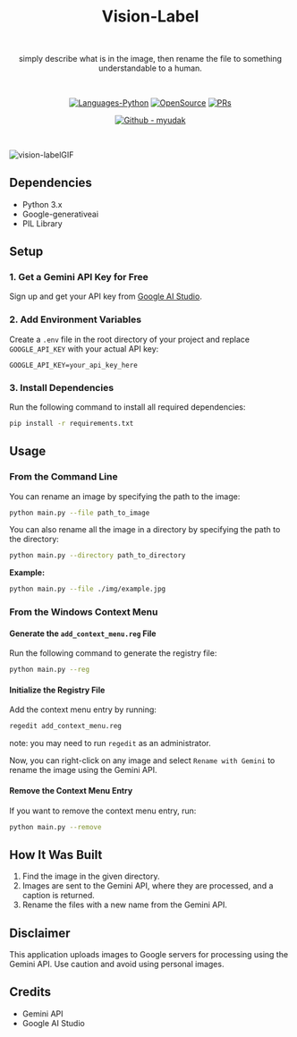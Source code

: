 <h1 align="center">Vision-Label</h1><br>

<p align="center">
simply describe what is in the image, then rename the file to something understandable to a human.
</p><br>

<p align="center">
  <!-- <a href="#"><img alt="Android OS" src="https://img.shields.io/badge/OS-Android-3DDC84?style=flat-square&logo=android"></a>
  <a href="#"><img alt="Languages-Kotlin" src="https://flat.badgen.net/badge/Language/Kotlin?icon=https://raw.githubusercontent.com/binaryshrey/Awesome-Android-Open-Source-Projects/master/assets/Kotlin_Logo_icon_white.svg&color=f18e33"/></a> -->
  <a href="#"><img alt="Languages-Python" src="https://img.shields.io/badge/Language-Python-1DA1F2?style=flat-square&logo=java"></a>
    <a href="#"><img alt="OpenSource" src="https://flat.badgen.net/badge/Open-Source/HacktoberFest?icon=https://raw.githubusercontent.com/binaryshrey/Awesome-Android-Open-Source-Projects/master/assets/DO_Logo_icon_white.svg&color=f18e33"/></a>
  <a href="#"><img alt="PRs" src="https://img.shields.io/badge/PRs-Welcome-3DDC84?style=flat-square"></a>
</p>
<p align="center">
  <a href="https://github.com/myudak/Vision-Label"><img alt="Github - myudak" src="https://img.shields.io/badge/GitHub-VisionLabel-181717?style=flat-square&logo=github"></a>
</p>

<br/>

![vision-labelGIF](https://github.com/myudak/Vision-Label/assets/69108782/a33453d7-54cc-4d15-bd77-a2130f3cd6e7)

## Dependencies

- Python 3.x
- Google-generativeai
- PIL Library

## Setup

### 1. Get a Gemini API Key for Free

Sign up and get your API key from [Google AI Studio](https://aistudio.google.com/app/apikey).

### 2. Add Environment Variables

Create a `.env` file in the root directory of your project and replace `GOOGLE_API_KEY` with your actual API key:

```
GOOGLE_API_KEY=your_api_key_here
```

### 3. Install Dependencies

Run the following command to install all required dependencies:

```bash
pip install -r requirements.txt
```

## Usage

### From the Command Line

You can rename an image by specifying the path to the image:

```bash
python main.py --file path_to_image
```

You can also rename all the image in a directory by specifying the path to the directory:

```bash
python main.py --directory path_to_directory
```

**Example:**

```bash
python main.py --file ./img/example.jpg
```

### From the Windows Context Menu

#### Generate the `add_context_menu.reg` File

Run the following command to generate the registry file:

```bash
python main.py --reg
```

#### Initialize the Registry File

Add the context menu entry by running:

```bash
regedit add_context_menu.reg
```

note: you may need to run `regedit` as an administrator.

Now, you can right-click on any image and select `Rename with Gemini` to rename the image using the Gemini API.

#### Remove the Context Menu Entry

If you want to remove the context menu entry, run:

```bash
python main.py --remove
```

## How It Was Built

1. Find the image in the given directory.
2. Images are sent to the Gemini API, where they are processed, and a caption is returned.
3. Rename the files with a new name from the Gemini API.

## Disclaimer

This application uploads images to Google servers for processing using the Gemini API. Use caution and avoid using personal images.

## Credits

- Gemini API
- Google AI Studio
